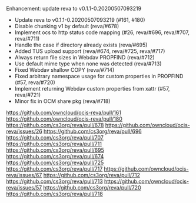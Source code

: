 Enhancement: update reva to v0.1.1-0.20200507093219

- Update reva to v0.1.1-0.20200507093219 (#161, #180)
- Disable chunking v1 by default (reva/#678)
- Implement ocs to http status code mapping (#26, reva/#696, reva/#707, reva/#711)
- Handle the case if directory already exists (reva/#695)
- Added TUS upload support (reva/#674, reva/#725, reva/#717)
- Always return file sizes in Webdav PROPFIND (reva/#712)
- Use default mime type when none was detected (reva/#713)
- Fixed Webdav shallow COPY (reva/#714)
- Fixed arbitrary namespace usage for custom properties in PROPFIND (#57, reva/#720)
- Implement returning Webdav custom properties from xattr (#57, reva/#721)
- Minor fix in OCM share pkg (reva/#718)

https://github.com/owncloud/ocis-reva/pull/161
https://github.com/owncloud/ocis-reva/pull/180
https://github.com/cs3org/reva/pull/678
https://github.com/owncloud/ocis-reva/issues/26
https://github.com/cs3org/reva/pull/696
https://github.com/cs3org/reva/pull/707
https://github.com/cs3org/reva/pull/711
https://github.com/cs3org/reva/pull/695
https://github.com/cs3org/reva/pull/674
https://github.com/cs3org/reva/pull/725
https://github.com/cs3org/reva/pull/717
https://github.com/owncloud/ocis-reva/issues/67
https://github.com/cs3org/reva/pull/712
https://github.com/cs3org/reva/pull/713
https://github.com/owncloud/ocis-reva/issues/57
https://github.com/cs3org/reva/pull/720
https://github.com/cs3org/reva/pull/718

